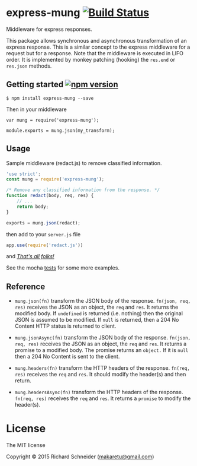 # express-mung [![Build Status](https://travis-ci.org/richardschneider/express-prefer.svg)](https://travis-ci.org/richardschneider/express-mung)

Middleware for express responses.

This package allows synchronous and asynchronous transformation of an express response.  This is a similar concept to the express middleware for a request but for a response.  Note that the middleware is executed in LIFO order.  It is implemented by monkey patching (hooking) the `res.end` or `res.json` methods.


## Getting started [![npm version](https://badge.fury.io/js/express-mung.svg)](https://badge.fury.io/js/express-mung)

    $ npm install express-mung --save

Then in your middleware

    var mung = require('express-mung');

    module.exports = mung.json(my_transform);

## Usage

Sample middleware (redact.js) to remove classified information.

````javascript
'use strict';
const mung = require('express-mung');

/* Remove any classified information from the response. */
function redact(body, req, res) {
    // ...
    return body;
}

exports = mung.json(redact);
````

then add to your `server.js` file
````javascript
app.use(require('redact.js'))
````
and [*That's all folks!*](https://www.youtube.com/watch?v=gBzJGckMYO4)

See the mocha [tests](https://github.com/richardschneider/express-mung/tree/master/test) for some more examples.

## Reference

- `mung.json(fn)` transform the JSON body of the response.  `fn(json, req, res)` receives the JSON as an object, the `req` and `res`.  It returns the modified body. If `undefined` is returned (i.e. nothing) then the original JSON is assumed to be modified.  If `null` is returned, then a 204 No Content HTTP status is returned to client.

- `mung.jsonAsync(fn)` transform the JSON body of the response.  `fn(json, req, res)` receives the JSON as an object, the `req` and `res`.  It returns a promise to a modified body.  The promise returns an `object.`  If it is `null` then a 204 No Content is sent to the client.

- `mung.headers(fn)` transform the HTTP headers of the response.  `fn(req, res)` receives the `req` and `res`.  It should modify the header(s) and then return.

- `mung.headersAsync(fn)` transform the HTTP headers of the response.  `fn(req, res)` receives the `req` and `res`.  It returns a `promise` to modify the header(s).

# License
The MIT license

Copyright © 2015 Richard Schneider (makaretu@gmail.com)
